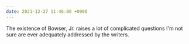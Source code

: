 ```yaml
---
date: 2021-12-27 11:46:00 +0900
---
```


The existence of Bowser, Jr. raises a lot of complicated questions I'm not sure are ever adequately addressed by the writers.
